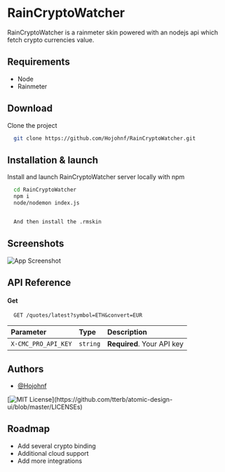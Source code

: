 
# RainCryptoWatcher

RainCryptoWatcher is a rainmeter skin powered with an nodejs api which fetch crypto currencies value.




## Requirements

- Node
- Rainmeter


## Download

Clone the project

```bash
  git clone https://github.com/Hojohnf/RainCryptoWatcher.git
```
    
## Installation & launch

Install and launch RainCryptoWatcher server locally with npm

```bash
  cd RainCryptoWatcher
  npm i
  node/nodemon index.js


  And then install the .rmskin 
```

## Screenshots

![App Screenshot](https://zupimages.net/up/22/06/vaxp.png)


## API Reference

#### Get

```http
  GET /quotes/latest?symbol=ETH&convert=EUR
```

| Parameter | Type     | Description                |
| :-------- | :------- | :------------------------- |
| `X-CMC_PRO_API_KEY` | `string` | **Required**. Your API key |



## Authors

- [@Hojohnf](https://www.github.com/Hojohnf)



[![MIT License](https://img.shields.io/apm/l/atomic-design-ui.svg?)](https://github.com/tterb/atomic-design-ui/blob/master/LICENSEs)


## Roadmap

- Add several crypto binding
- Additional cloud support
- Add more integrations

